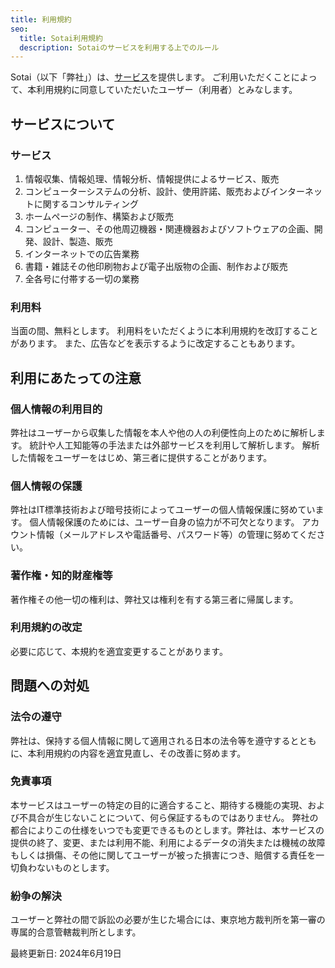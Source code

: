 ```yaml
---
title: 利用規約
seo:
  title: Sotai利用規約
  description: Sotaiのサービスを利用する上でのルール
---
```


Sotai（以下「弊社」）は、[サービス](#サービス)を提供します。
ご利用いただくことによって、本利用規約に同意していただいたユーザー（利用者）とみなします。

## サービスについて

### サービス
1. 情報収集、情報処理、情報分析、情報提供によるサービス、販売
1. コンピューターシステムの分析、設計、使用許諾、販売およびインターネットに関するコンサルティング
1. ホームページの制作、構築および販売
1. コンピューター、その他周辺機器・関連機器およびソフトウェアの企画、開発、設計、製造、販売
1. インターネットでの広告業務
1. 書籍・雑誌その他印刷物および電子出版物の企画、制作および販売
1. 全各号に付帯する一切の業務

### 利用料
当面の間、無料とします。
利用料をいただくように本利用規約を改訂することがあります。
また、広告などを表示するように改定することもあります。

## 利用にあたっての注意

### 個人情報の利用目的
弊社はユーザーから収集した情報を本人や他の人の利便性向上のために解析します。
統計や人工知能等の手法または外部サービスを利用して解析します。
解析した情報をユーザーをはじめ、第三者に提供することがあります。

### 個人情報の保護
弊社はIT標準技術および暗号技術によってユーザーの個人情報保護に努めています。
個人情報保護のためには、ユーザー自身の協力が不可欠となります。
アカウント情報（メールアドレスや電話番号、パスワード等）の管理に努めてください。

### 著作権・知的財産権等
著作権その他一切の権利は、弊社又は権利を有する第三者に帰属します。

### 利用規約の改定
必要に応じて、本規約を適宜変更することがあります。

## 問題への対処

### 法令の遵守
弊社は、保持する個人情報に関して適用される日本の法令等を遵守するとともに、本利用規約の内容を適宜見直し、その改善に努めます。
### 免責事項
本サービスはユーザーの特定の目的に適合すること、期待する機能の実現、および不具合が生じないことについて、何ら保証するものではありません。
弊社の都合によりこの仕様をいつでも変更できるものとします。弊社は、本サービスの提供の終了、変更、または利用不能、利用によるデータの消失または機械の故障もしくは損傷、その他に関してユーザーが被った損害につき、賠償する責任を一切負わないものとします。
### 紛争の解決
ユーザーと弊社の間で訴訟の必要が生じた場合には、東京地方裁判所を第一審の専属的合意管轄裁判所とします。

最終更新日: 2024年6月19日